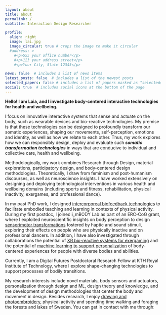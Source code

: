 ```yaml
---
layout: about
title: about
permalink: /
subtitle: Interaction Design Researcher

profile:
  align: right
  image: lai.jpg
  image_circular: true # crops the image to make it circular
  #address: >
    #<p>555 your office number</p>
    #<p>123 your address street</p>
    #<p>Your City, State 12345</p>

news: false  # includes a list of news items
latest_posts: false  # includes a list of the newest posts
selected_papers: false # includes a list of papers marked as "selected={true}"
social: true  # includes social icons at the bottom of the page
---
```


**Hello! I am Laia, and I investigate body-centered interactive technologies for health and wellbeing.**

I focus on innovative interactive systems that sense and actuate on the body, such as wearable devices and bio-reactive technologies. My premise is that these technologies can be designed to profoundly transform our somatic experiences, shaping our movements, self-perception, emotions and identity, as well as how we relate to each other. Thus, my work explores how we can responsibly design, deploy and evaluate such **_somatic transformation technologies_** in ways that are conducive to individual and collective care, health and wellbeing.

Methodologically, my work combines Research through Design, material explorations, participatory design, and body-centered design methodologies. Theoretically, I draw from feminism and post-humanism discourses, as well as neuroscience insights. I have worked extensively on designing and deploying technological interventions in various health and wellbeing domains (including sports and fitness, rehabilitation, physical inactivity, exergames, and professional dance).

In my past PhD work, I designed [intercorporeal biofeedback technologies](https://dl.acm.org/doi/10.1145/3582428) to facilitate embodied teaching and learning in contexts of physical activity. During my first postdoc, I joined i_mBODY Lab as part of an ERC-CoG grant, where I exploited neuroscientific insights on body perception to design [sensorimotor transformations](https://www.laiaturmovidal.com/projects/2_project-BiT/) fostered by haptic and sound stimuli, exploring their effects on people who are physically inactive and on professional dancers. In addition, I have also investigated through collaborations the potential of [XR bio-reactive systems for exergaming](https://www.laiaturmovidal.com/projects/7_project-Exercube/) and the potential of [machine learning to support personalization](https://www.laiaturmovidal.com/projects/3_project-MovAI/) of body-centered experiences for people with diverse bodies and abilities.

Currently, I am a Digital Futures Postdoctoral Research Fellow at KTH Royal Institute of Technology, where I explore shape-changing technologies to support processes of bodily transitions.

My research interests include novel materials, body sensors and actuators, personalization through design and ML, design theory and knowledge, and the development of design methodologies that center the body and movement in design. Besides research, I enjoy [drawing and photoembroidery](https://www.instagram.com/laia.trmvdl/), physical activity and spending time walking and foraging the forests and lakes of Sweden. You can get in contact with me through:
